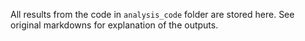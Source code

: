 All results from the code in `analysis_code` folder are stored here. See original markdowns for explanation of the outputs.

